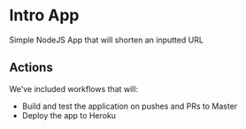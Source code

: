 # Intro App
Simple NodeJS App that will shorten an inputted URL

## Actions
We've included workflows that will:
- Build and test the application on pushes and PRs to Master
- Deploy the app to Heroku
